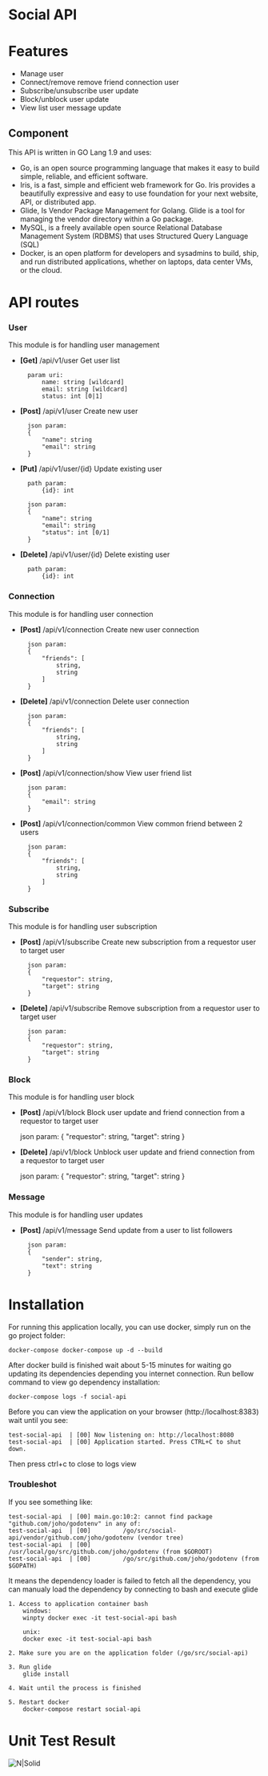 # Social API

# Features
* Manage user
* Connect/remove remove friend connection user
* Subscribe/unsubscribe user update
* Block/unblock user update
* View list user message update

## Component
This API is written in GO Lang 1.9 and uses:
* Go, is an open source programming language that makes it easy to build simple, reliable, and efficient software.
* Iris, is a fast, simple and efficient web framework for Go. Iris provides a beautifully expressive and easy to use foundation for your next website, API, or distributed app.
* Glide, Is Vendor Package Management for Golang. Glide is a tool for managing the vendor directory within a Go package.
* MySQL, is a freely available open source Relational Database Management System (RDBMS) that uses Structured Query Language (SQL)
* Docker, is an open platform for developers and sysadmins to build, ship, and run distributed applications, whether on laptops, data center VMs, or the cloud.

# API routes

### User
This module is for handling user management
* **[Get]** /api/v1/user
Get user list

        param uri:
            name: string [wildcard]
            email: string [wildcard]
            status: int [0|1]

* **[Post]** /api/v1/user
Create new user

        json param:
        {
            "name": string
            "email": string
        }

* **[Put]** /api/v1/user/{id}
Update existing user

        path param:
            {id}: int

        json param:
        {
            "name": string
            "email": string
            "status": int [0/1]
        }

* **[Delete]** /api/v1/user/{id}
Delete existing user

        path param:
            {id}: int

### Connection
This module is for handling user connection
* **[Post]** /api/v1/connection
Create new user connection

        json param:
        {
            "friends": [
                string,
                string
            ]
        }
        
* **[Delete]** /api/v1/connection
Delete user connection

        json param:
        {
            "friends": [
                string,
                string
            ]
        }

* **[Post]** /api/v1/connection/show
View user friend list

        json param:
        {
            "email": string
        }

* **[Post]** /api/v1/connection/common
View common friend between 2 users

        json param:
        {
            "friends": [
                string,
                string
            ]
        }

### Subscribe
This module is for handling user subscription
* **[Post]** /api/v1/subscribe
Create new subscription from a requestor user to target user

        json param:
        {
            "requestor": string,
            "target": string
        }
        
* **[Delete]** /api/v1/subscribe
Remove subscription from a requestor user to target user

        json param:
        {
            "requestor": string,
            "target": string
        }

### Block
This module is for handling user block
* **[Post]** /api/v1/block
Block user update and friend connection from a requestor to target user


    json param:
    {
        "requestor": string,
        "target": string
    }
    
    
* **[Delete]** /api/v1/block
Unblock user update and friend connection from a requestor to target user


    json param:
    {
        "requestor": string,
        "target": string
    }

### Message
This module is for handling user updates
* **[Post]** /api/v1/message
Send update from a user to list followers

        json param:
        {
            "sender": string,
            "text": string
        }

# Installation
For running this application locally, you can use docker, simply run on the go project folder:

    docker-compose docker-compose up -d --build

After docker build is finished wait about 5-15 minutes for waiting go updating its dependencies depending you internet connection. Run bellow command to view go dependency installation:

    docker-compose logs -f social-api
    
Before you can view the application on your browser (http://localhost:8383) wait until you see:

    test-social-api  | [00] Now listening on: http://localhost:8080
    test-social-api  | [00] Application started. Press CTRL+C to shut down.

Then press ctrl+c to close to logs view


### Troubleshot
If you see something like: 

    test-social-api  | [00] main.go:10:2: cannot find package "github.com/joho/godotenv" in any of:
    test-social-api  | [00]         /go/src/social-api/vendor/github.com/joho/godotenv (vendor tree)
    test-social-api  | [00]         /usr/local/go/src/github.com/joho/godotenv (from $GOROOT)
    test-social-api  | [00]         /go/src/github.com/joho/godotenv (from $GOPATH)

It means the dependency loader is failed to fetch all the dependency, you can manualy load the dependency by connecting to bash and execute glide

    1. Access to application container bash
        windows:
        winpty docker exec -it test-social-api bash
        
        unix:
        docker exec -it test-social-api bash
        
    2. Make sure you are on the application folder (/go/src/social-api)
    
    3. Run glide
        glide install
        
    4. Wait until the process is finished
    
    5. Restart docker
        docker-compose restart social-api
    
    
# Unit Test Result
![N|Solid](http://image.ibb.co/j7Rysb/image.png)